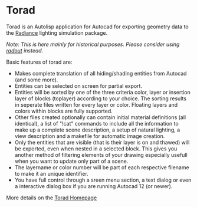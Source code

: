 # Torad
Torad is an Autolisp application for Autocad for exporting geometry data to the
<a href="http://www.radiance-online.org/">Radiance</a> lighting simulation package.

<i>Note: This is here mainly for historical purposes. Please consider using <a href="/en/download/radout/">radout</a> instead. </i>

Basic features of torad are:

<ul TYPE=SQUARE>
<li> Makes complete translation of all hiding/shading entities from
    Autocad (and some more). 
<li> Entities can be selected on screen for partial export.
<li> Entities will be sorted by one of the three criteria color, layer or
    insertion layer of blocks (toplayer) according to your choice.
    The sorting results in seperate files written for every layer or color.
    Floating layers and colors within blocks are fully supported.
<li> Other files created optionally can contain initial material definitions
    (all identical), a list of "!cat" commands to include all the
    information to make up a complete scene description, a setup of natural
    lighting, a view description and a makefile for automatic image creation.
<li> Only the entities that are visible (that is their layer is on and thawed)
    will be exported, even when nested in a selected block. This gives you
    another method of filtering elements of your drawing especially usefull
    when you want to update only part of a scene.
<li> The layername or color number will be part of each respective filename
    to make it an unique identifier.
<li> You have full control through a sreen menu section, a text dialog
    or even a interactive dialog box if you are running Autocad 12 (or newer).
</ul>

More details on the <a href="http://www.schorsch.com/en/download/torad/">Torad Homepage</a>
